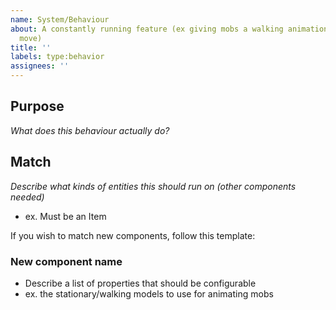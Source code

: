```yaml
---
name: System/Behaviour
about: A constantly running feature (ex giving mobs a walking animation when they
  move)
title: ''
labels: type:behavior
assignees: ''
---
```


## Purpose
*What does this behaviour actually do?*

## Match
*Describe what kinds of entities this should run on (other components needed)*
- ex. Must be an Item

If you wish to match new components, follow this template:

### New component name
- Describe a list of properties that should be configurable
- ex. the stationary/walking models to use for animating mobs
